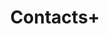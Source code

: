 ---
facebook: https://facebook.com/contactspls
linkedin: https://linkedin.com/company/contacts-plus-app
logohandle: contactsplus
sort: contactsplus
title: Contacts+
twitter: https://x.com/contactsplus
website: https://www.contactsplus.com/
---